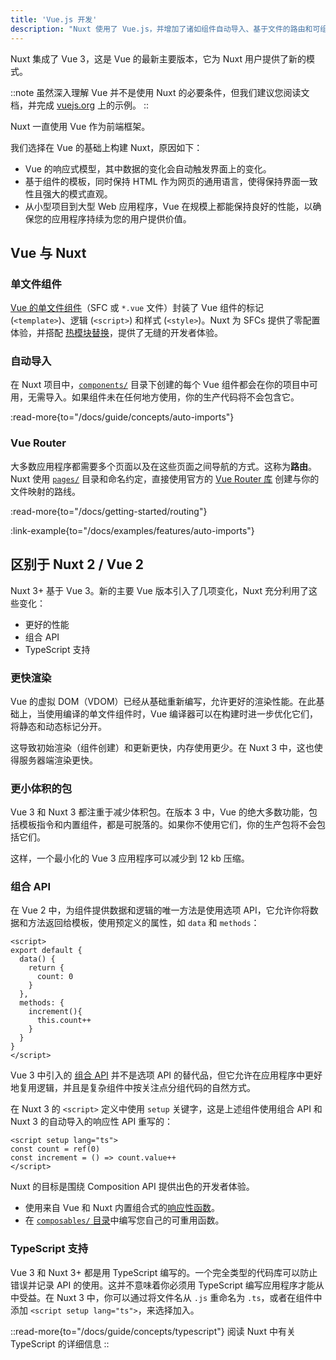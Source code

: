 ```yaml
---
title: 'Vue.js 开发'
description: "Nuxt 使用了 Vue.js，并增加了诸如组件自动导入、基于文件的路由和可组合的特性，以便于 SSR 友好地使用。"
---
```


Nuxt 集成了 Vue 3，这是 Vue 的最新主要版本，它为 Nuxt 用户提供了新的模式。

::note
虽然深入理解 Vue 并不是使用 Nuxt 的必要条件，但我们建议您阅读文档，并完成 [vuejs.org](https://vue.zhcndoc.com) 上的示例。
::

Nuxt 一直使用 Vue 作为前端框架。

我们选择在 Vue 的基础上构建 Nuxt，原因如下：

- Vue 的响应式模型，其中数据的变化会自动触发界面上的变化。
- 基于组件的模板，同时保持 HTML 作为网页的通用语言，使得保持界面一致性且强大的模式直观。
- 从小型项目到大型 Web 应用程序，Vue 在规模上都能保持良好的性能，以确保您的应用程序持续为您的用户提供价值。

## Vue 与 Nuxt

### 单文件组件

[Vue 的单文件组件](https://vue.zhcndoc.com/guide/scaling-up/sfc.html)（SFC 或 `*.vue` 文件）封装了 Vue 组件的标记 (`<template>`)、逻辑 (`<script>`) 和样式 (`<style>`)。Nuxt 为 SFCs 提供了零配置体验，并搭配 [热模块替换](https://vite.zhcndoc.com/guide/features.html#hot-module-replacement)，提供了无缝的开发者体验。

### 自动导入

在 Nuxt 项目中，[`components/`](/docs/guide/directory-structure/components) 目录下创建的每个 Vue 组件都会在你的项目中可用，无需导入。如果组件未在任何地方使用，你的生产代码将不会包含它。

:read-more{to="/docs/guide/concepts/auto-imports"}

### Vue Router

大多数应用程序都需要多个页面以及在这些页面之间导航的方式。这称为**路由**。Nuxt 使用 [`pages/`](/docs/guide/directory-structure/pages) 目录和命名约定，直接使用官方的 [Vue Router 库](https://router.vuejs.org) 创建与你的文件映射的路线。

:read-more{to="/docs/getting-started/routing"}

:link-example{to="/docs/examples/features/auto-imports"}

## 区别于 Nuxt 2 / Vue 2

Nuxt 3+ 基于 Vue 3。新的主要 Vue 版本引入了几项变化，Nuxt 充分利用了这些变化：

- 更好的性能
- 组合 API
- TypeScript 支持

### 更快渲染

Vue 的虚拟 DOM（VDOM）已经从基础重新编写，允许更好的渲染性能。在此基础上，当使用编译的单文件组件时，Vue 编译器可以在构建时进一步优化它们，将静态和动态标记分开。

这导致初始渲染（组件创建）和更新更快，内存使用更少。在 Nuxt 3 中，这也使得服务器端渲染更快。

### 更小体积的包

Vue 3 和 Nuxt 3 都注重于减少体积包。在版本 3 中，Vue 的绝大多数功能，包括模板指令和内置组件，都是可脱落的。如果你不使用它们，你的生产包将不会包括它们。

这样，一个最小化的 Vue 3 应用程序可以减少到 12 kb 压缩。

### 组合 API

在 Vue 2 中，为组件提供数据和逻辑的唯一方法是使用选项 API，它允许你将数据和方法返回给模板，使用预定义的属性，如 `data` 和 `methods`：

```vue
<script>
export default {
  data() {
    return {
      count: 0
    }
  },
  methods: {
    increment(){
      this.count++
    }
  }
}
</script>
```

Vue 3 中引入的 [组合 API](https://vue.zhcndoc.com/guide/extras/composition-api-faq.html) 并不是选项 API 的替代品，但它允许在应用程序中更好地复用逻辑，并且是复杂组件中按关注点分组代码的自然方式。

在 Nuxt 3 的 `<script>` 定义中使用 `setup` 关键字，这是上述组件使用组合 API 和 Nuxt 3 的自动导入的响应性 API 重写的：

```vue twoslash [components/Counter.vue]
<script setup lang="ts">
const count = ref(0)
const increment = () => count.value++
</script>
```

Nuxt 的目标是围绕 Composition API 提供出色的开发者体验。

- 使用来自 Vue 和 Nuxt 内置组合式的[响应性函数](https://vue.zhcndoc.com/api/reactivity-core.html)。
- 在 [`composables/` 目录](/docs/guide/directory-structure/composables)中编写您自己的可重用函数。

### TypeScript 支持

Vue 3 和 Nuxt 3+ 都是用 TypeScript 编写的。一个完全类型的代码库可以防止错误并记录 API 的使用。这并不意味着你必须用 TypeScript 编写应用程序才能从中受益。在 Nuxt 3 中，你可以通过将文件名从 `.js` 重命名为 `.ts`，或者在组件中添加 `<script setup lang="ts">`，来选择加入。

::read-more{to="/docs/guide/concepts/typescript"}
阅读 Nuxt 中有关 TypeScript 的详细信息
::
